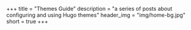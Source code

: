+++
title = "Themes Guide"
description = "a series of posts about configuring and using Hugo themes"
header_img = "img/home-bg.jpg"
short = true
+++